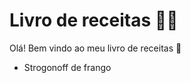 # Livro de receitas :man_cook:

Olá! Bem vindo ao meu livro de receitas :wave:

- Strogonoff de frango 